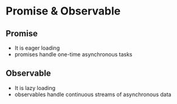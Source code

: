 # Promise & Observable

## Promise

* It is eager loading
* promises handle one-time asynchronous tasks


## Observable

* It is lazy loading
* observables handle continuous streams of asynchronous data